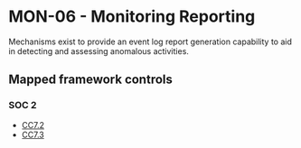 # MON-06 - Monitoring Reporting
Mechanisms exist to provide an event log report generation capability to aid in detecting and assessing anomalous activities. 
## Mapped framework controls
### SOC 2
- [CC7.2](../soc2/cc72.md)
- [CC7.3](../soc2/cc73.md)